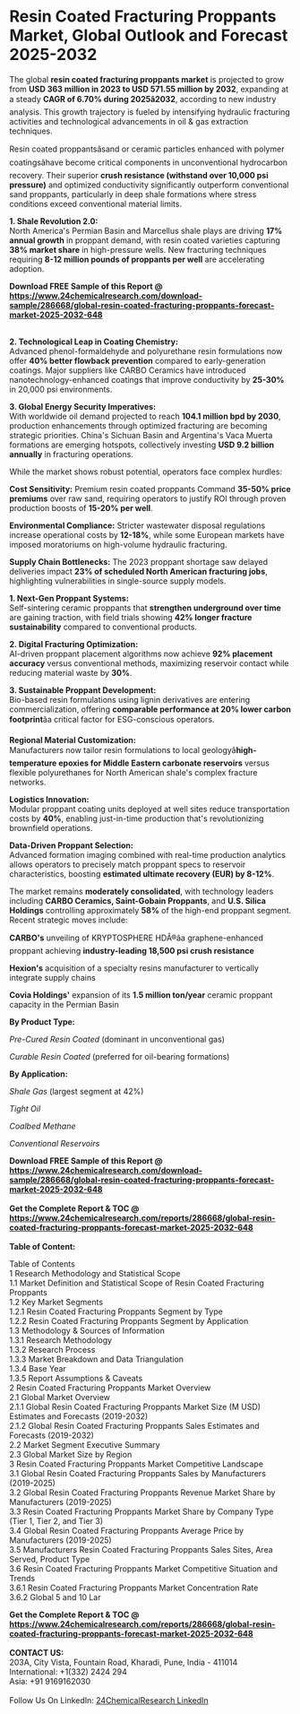 <h1>Resin Coated Fracturing Proppants Market, Global Outlook and Forecast 2025-2032</h1><p>The global <strong>resin coated fracturing proppants market</strong> is projected to grow from <strong>USD 363 million in 2023 to USD 571.55 million by 2032</strong>, expanding at a steady <strong>CAGR of 6.70% during 2025â2032</strong>, according to new industry analysis. This growth trajectory is fueled by intensifying hydraulic fracturing activities and technological advancements in oil &amp; gas extraction techniques.</p><p>Resin coated proppantsâsand or ceramic particles enhanced with polymer coatingsâhave become critical components in unconventional hydrocarbon recovery. Their superior <strong>crush resistance (withstand over 10,000 psi pressure)</strong> and optimized conductivity significantly outperform conventional sand proppants, particularly in deep shale formations where stress conditions exceed conventional material limits.</p><p><strong>1. Shale Revolution 2.0:</strong><br>
North America's Permian Basin and Marcellus shale plays are driving <strong>17% annual growth</strong> in proppant demand, with resin coated varieties capturing <strong>38% market share</strong> in high-pressure wells. New fracturing techniques requiring <strong>8-12 million pounds of proppants per well</strong> are accelerating adoption.</p><div><b>Download FREE Sample of this Report @ 
            <a href="https://www.24chemicalresearch.com/download-sample/286668/global-resin-coated-fracturing-proppants-forecast-market-2025-2032-648">
            https://www.24chemicalresearch.com/download-sample/286668/global-resin-coated-fracturing-proppants-forecast-market-2025-2032-648</a></b></div><br><p><strong>2. Technological Leap in Coating Chemistry:</strong><br>
Advanced phenol-formaldehyde and polyurethane resin formulations now offer <strong>40% better flowback prevention</strong> compared to early-generation coatings. Major suppliers like CARBO Ceramics have introduced nanotechnology-enhanced coatings that improve conductivity by <strong>25-30%</strong> in 20,000 psi environments.</p><p><strong>3. Global Energy Security Imperatives:</strong><br>
With worldwide oil demand projected to reach <strong>104.1 million bpd by 2030</strong>, production enhancements through optimized fracturing are becoming strategic priorities. China's Sichuan Basin and Argentina's Vaca Muerta formations are emerging hotspots, collectively investing <strong>USD 9.2 billion annually</strong> in fracturing operations.</p><p>While the market shows robust potential, operators face complex hurdles:</p><p><strong>Cost Sensitivity:</strong> Premium resin coated proppants Command <strong>35-50% price premiums</strong> over raw sand, requiring operators to justify ROI through proven production boosts of <strong>15-20% per well</strong>.</p><p><strong>Environmental Compliance:</strong> Stricter wastewater disposal regulations increase operational costs by <strong>12-18%</strong>, while some European markets have imposed moratoriums on high-volume hydraulic fracturing.</p><p><strong>Supply Chain Bottlenecks:</strong> The 2023 proppant shortage saw delayed deliveries impact <strong>23% of scheduled North American fracturing jobs</strong>, highlighting vulnerabilities in single-source supply models.</p><p><strong>1. Next-Gen Proppant Systems:</strong><br>
Self-sintering ceramic proppants that <strong>strengthen underground over time</strong> are gaining traction, with field trials showing <strong>42% longer fracture sustainability</strong> compared to conventional products.</p><p><strong>2. Digital Fracturing Optimization:</strong><br>
AI-driven proppant placement algorithms now achieve <strong>92% placement accuracy</strong> versus conventional methods, maximizing reservoir contact while reducing material waste by <strong>30%</strong>.</p><p><strong>3. Sustainable Proppant Development:</strong><br>
Bio-based resin formulations using lignin derivatives are entering commercialization, offering <strong>comparable performance at 20% lower carbon footprint</strong>âa critical factor for ESG-conscious operators.</p><p><strong>Regional Material Customization:</strong><br>
	Manufacturers now tailor resin formulations to local geologyâ<strong>high-temperature epoxies for Middle Eastern carbonate reservoirs</strong> versus flexible polyurethanes for North American shale's complex fracture networks.</p><p><strong>Logistics Innovation:</strong><br>
	Modular proppant coating units deployed at well sites reduce transportation costs by <strong>40%</strong>, enabling just-in-time production that's revolutionizing brownfield operations.</p><p><strong>Data-Driven Proppant Selection:</strong><br>
	Advanced formation imaging combined with real-time production analytics allows operators to precisely match proppant specs to reservoir characteristics, boosting <strong>estimated ultimate recovery (EUR) by 8-12%</strong>.</p><p>The market remains <strong>moderately consolidated</strong>, with technology leaders including <strong>CARBO Ceramics, Saint-Gobain Proppants</strong>, and <strong>U.S. Silica Holdings</strong> controlling approximately <strong>58%</strong> of the high-end proppant segment. Recent strategic moves include:</p><p><strong>CARBO's</strong> unveiling of KRYPTOSPHERE HDÂ®âa graphene-enhanced proppant achieving <strong>industry-leading 18,500 psi crush resistance</strong></p><p><strong>Hexion's</strong> acquisition of a specialty resins manufacturer to vertically integrate supply chains</p><p><strong>Covia Holdings'</strong> expansion of its <strong>1.5 million ton/year</strong> ceramic proppant capacity in the Permian Basin</p><p><strong>By Product Type:</strong></p><p><em>Pre-Cured Resin Coated</em> (dominant in unconventional gas)</p><p><em>Curable Resin Coated</em> (preferred for oil-bearing formations)</p><p><strong>By Application:</strong></p><p><em>Shale Gas</em> (largest segment at 42%)</p><p><em>Tight Oil</em></p><p><em>Coalbed Methane</em></p><p><em>Conventional Reservoirs</em></p><div><b>Download FREE Sample of this Report @ 
            <a href="https://www.24chemicalresearch.com/download-sample/286668/global-resin-coated-fracturing-proppants-forecast-market-2025-2032-648">
            https://www.24chemicalresearch.com/download-sample/286668/global-resin-coated-fracturing-proppants-forecast-market-2025-2032-648</a></b></div><br><div><b>Get the Complete Report & TOC @ 
            <a href="https://www.24chemicalresearch.com/reports/286668/global-resin-coated-fracturing-proppants-forecast-market-2025-2032-648">
            https://www.24chemicalresearch.com/reports/286668/global-resin-coated-fracturing-proppants-forecast-market-2025-2032-648</a></b></div><br>
            <b>Table of Content:</b><p>Table of Contents<br />
1 Research Methodology and Statistical Scope<br />
1.1 Market Definition and Statistical Scope of Resin Coated Fracturing Proppants<br />
1.2 Key Market Segments<br />
1.2.1 Resin Coated Fracturing Proppants Segment by Type<br />
1.2.2 Resin Coated Fracturing Proppants Segment by Application<br />
1.3 Methodology & Sources of Information<br />
1.3.1 Research Methodology<br />
1.3.2 Research Process<br />
1.3.3 Market Breakdown and Data Triangulation<br />
1.3.4 Base Year<br />
1.3.5 Report Assumptions & Caveats<br />
2 Resin Coated Fracturing Proppants Market Overview<br />
2.1 Global Market Overview<br />
2.1.1 Global Resin Coated Fracturing Proppants Market Size (M USD) Estimates and Forecasts (2019-2032)<br />
2.1.2 Global Resin Coated Fracturing Proppants Sales Estimates and Forecasts (2019-2032)<br />
2.2 Market Segment Executive Summary<br />
2.3 Global Market Size by Region<br />
3 Resin Coated Fracturing Proppants Market Competitive Landscape<br />
3.1 Global Resin Coated Fracturing Proppants Sales by Manufacturers (2019-2025)<br />
3.2 Global Resin Coated Fracturing Proppants Revenue Market Share by Manufacturers (2019-2025)<br />
3.3 Resin Coated Fracturing Proppants Market Share by Company Type (Tier 1, Tier 2, and Tier 3)<br />
3.4 Global Resin Coated Fracturing Proppants Average Price by Manufacturers (2019-2025)<br />
3.5 Manufacturers Resin Coated Fracturing Proppants Sales Sites, Area Served, Product Type<br />
3.6 Resin Coated Fracturing Proppants Market Competitive Situation and Trends<br />
3.6.1 Resin Coated Fracturing Proppants Market Concentration Rate<br />
3.6.2 Global 5 and 10 Lar</p><div><b>Get the Complete Report & TOC @ 
            <a href="https://www.24chemicalresearch.com/reports/286668/global-resin-coated-fracturing-proppants-forecast-market-2025-2032-648">
            https://www.24chemicalresearch.com/reports/286668/global-resin-coated-fracturing-proppants-forecast-market-2025-2032-648</a></b></div><br><b>CONTACT US:</b><br>
            203A, City Vista, Fountain Road, Kharadi, Pune, India - 411014<br>
            International: +1(332) 2424 294<br>
            Asia: +91 9169162030 <br><br>
            Follow Us On LinkedIn: <a href="https://www.linkedin.com/company/24chemicalresearch/">24ChemicalResearch LinkedIn</a>
